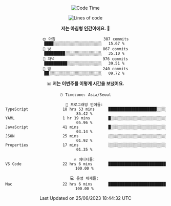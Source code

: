 <div align='center'>
 
<!--START_SECTION:waka-->
![Code Time](http://img.shields.io/badge/Code%20Time-2%2C758%20hrs%2011%20mins-blue)

![Lines of code](https://img.shields.io/badge/%EC%A0%80%EB%8A%94%20%EC%97%AC%ED%83%9C%EA%B9%8C%EC%A7%80%20-1.2%20million%20%EC%A4%84%EC%9D%98%20%EC%BD%94%EB%93%9C%EB%A5%BC%20%EC%9E%91%EC%84%B1%ED%96%88%EC%96%B4%EC%9A%94.-blue)

**저는 아침형 인간이에요. 🐤** 

```text
🌞 아침                     387 commits         ████░░░░░░░░░░░░░░░░░░░░░   15.67 % 
🌆 낮　                     867 commits         █████████░░░░░░░░░░░░░░░░   35.10 % 
🌃 저녁                     976 commits         ██████████░░░░░░░░░░░░░░░   39.51 % 
🌙 밤　                     240 commits         ██░░░░░░░░░░░░░░░░░░░░░░░   09.72 % 
```


📊 **저는 이번주를 이렇게 시간을 보냈어요.** 

```text
🕑︎ Timezone: Asia/Seoul

💬 프로그래밍 언어들: 
TypeScript               18 hrs 53 mins      █████████████████████░░░░   85.42 % 
YAML                     1 hr 19 mins        █░░░░░░░░░░░░░░░░░░░░░░░░   05.96 % 
JavaScript               41 mins             █░░░░░░░░░░░░░░░░░░░░░░░░   03.14 % 
JSON                     25 mins             ░░░░░░░░░░░░░░░░░░░░░░░░░   01.92 % 
Properties               17 mins             ░░░░░░░░░░░░░░░░░░░░░░░░░   01.35 % 

🔥 에디터들: 
VS Code                  22 hrs 6 mins       █████████████████████████   100.00 % 

💻 운영 체제들: 
Mac                      22 hrs 6 mins       █████████████████████████   100.00 % 
```


 Last Updated on 25/06/2023 18:44:32 UTC
<!--END_SECTION:waka-->
 </div>
<!---
Emewjin/Emewjin is a ✨ special ✨ repository because its `README.md` (this file) appears on your GitHub profile.
You can click the Preview link to take a look at your changes.
--->
